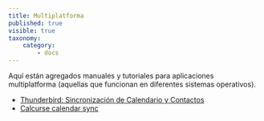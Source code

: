 ```yaml
---
title: Multiplatforma
published: true
visible: true
taxonomy:
    category:
        - docs
---
```


Aquí están agregados manuales y tutoriales para aplicaciones multiplatforma (aquellas que funcionan en diferentes sistemas operativos).

- [Thunderbird: Sincronización de Calendario y Contactos](thunderbird-calendar-contacts)
- [Calcurse calendar sync](calcurse-caldav)
